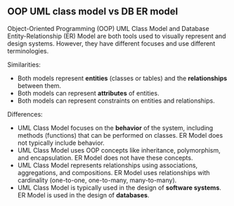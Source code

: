 ## OOP UML class model vs DB ER model

Object-Oriented Programming (OOP) UML Class Model and Database Entity-Relationship (ER) Model are both tools used to visually represent and design systems. However, they have different focuses and use different terminologies.

Similarities:

- Both models represent **entities** (classes or tables) and the **relationships** between them.
- Both models can represent **attributes** of entities.
- Both models can represent constraints on entities and relationships.

Differences:

- UML Class Model focuses on the **behavior** of the system, including methods (functions) that can be performed on classes. ER Model does not typically include behavior.
- UML Class Model uses OOP concepts like inheritance, polymorphism, and encapsulation. ER Model does not have these concepts.
- UML Class Model represents relationships using associations, aggregations, and compositions. ER Model uses relationships with cardinality (one-to-one, one-to-many, many-to-many).
- UML Class Model is typically used in the design of **software systems**. ER Model is used in the design of **databases**.
